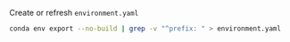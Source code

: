 Create or refresh `environment.yaml`
```sh
conda env export --no-build | grep -v "^prefix: " > environment.yaml
```